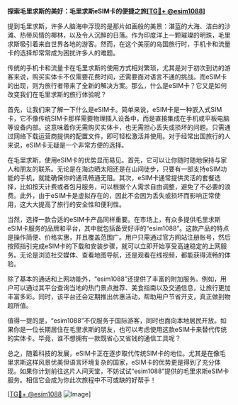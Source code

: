 **探索毛里求斯的美好：毛里求斯eSIM卡的便捷之旅[[TG💪+ @esim1088](https://t.me/s/esim1088)]**

提到毛里求斯，许多人脑海中浮现的是那片如画般的美景：湛蓝的大海、洁白的沙滩、热带风情的椰林，以及令人沉醉的日落。作为印度洋上一颗璀璨的明珠，毛里求斯吸引着来自世界各地的游客。然而，在这个美丽的岛国旅行时，手机卡和流量卡的选择却常常成为困扰许多人的难题。

传统的手机卡和流量卡在毛里求斯的使用方式相对繁琐，尤其是对于初次到访的游客来说，购买实体卡不仅需要花费时间，还需要面对语言不通的挑战。而eSIM卡的出现，则为旅行者带来了全新的解决方案。那么，什么是eSIM卡？它又是如何改变我们在毛里求斯的旅行体验呢？

首先，让我们来了解一下什么是eSIM卡。简单来说，eSIM卡是一种嵌入式SIM卡，它不像传统SIM卡那样需要物理插入设备中，而是直接集成在手机或平板电脑等设备内部。这意味着你无需购买实体卡，也无需担心丢失或损坏的问题。只需通过网络下载运营商提供的配置文件，即可轻松激活并使用。对于经常出国旅行的人来说，eSIM卡无疑是一个非常方便的选择。

在毛里求斯，使用eSIM卡的优势显而易见。首先，它可以让你随时随地保持与家人和朋友的联系。无论是在海边晒太阳还是在山间徒步，只要有一部支持eSIM功能的手机，就能确保你的通讯畅通无阻。其次，eSIM卡通常提供灵活的套餐选择，比如按天计费或者包月服务，可以根据个人需求自由调整，避免了不必要的浪费。此外，由于eSIM卡是虚拟存在的，因此不会因为丢失或损坏而影响正常使用，这大大提高了旅行的安全性和便利性。

当然，选择一款合适的eSIM卡产品同样重要。在市场上，有众多提供毛里求斯eSIM卡服务的品牌和平台，其中就包括备受好评的“esim1088”。这款产品的特点是操作简便、价格实惠，并且覆盖范围广。用户只需通过官方网站注册账号，然后按照指引完成eSIM卡的下载和安装步骤，就可以立即开始享受高速稳定的上网服务。无论是浏览社交媒体、查看地图导航，还是观看在线视频，都能获得流畅的体验。

除了基本的通话和上网功能外，“esim1088”还提供了丰富的附加服务。例如，用户可以通过其平台查询当地的热门景点推荐、美食指南以及交通信息，让旅行更加丰富多彩。同时，该平台还会定期推出优惠活动，帮助用户节省开支，真正做到物超所值。

值得一提的是，“esim1088”不仅服务于国际游客，同时也面向本地居民开放。如果你是一位长期居住在毛里求斯的朋友，也可以考虑使用这款eSIM卡来替代传统的实体卡。毕竟，谁不想拥有一款既省心又省钱的通信工具呢？

总之，随着科技的发展，eSIM卡正在逐步取代传统SIM卡的地位。尤其是在像毛里求斯这样风景优美但语言环境复杂的国家，eSIM卡的优势更是得到了充分体现。如果你计划前往这片人间天堂，不妨试试“esim1088”提供的毛里求斯eSIM卡服务。相信它会成为你此次旅程中不可或缺的好帮手！

[[TG💪+ @esim1088](https://t.me/s/esim1088) ![Image](https://i.postimg.cc/4NQfJmqS/Snipaste-2025-05-13-00-14-12.png)]